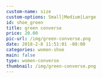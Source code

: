 ```yaml
---
custom-name: size
custom-options: Small|Medium|Large
id: shoe_green
title: green converse
price: 20.00
pic-url: /img/green-converse.png
date: 2018-2-8 11:51:01 -08:00
categories: women-shoe
main: false
type: women-converse
thumbnail: /img/green-converse.png
---
```

